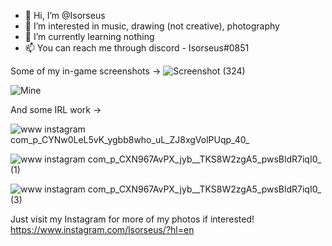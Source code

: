 - 👋 Hi, I’m @Isorseus
- 👀 I’m interested in music, drawing (not creative), photography
- 🌱 I’m currently learning nothing
- 📫 You can reach me through discord - Isorseus#0851

Some of my in-game screenshots ->
![Screenshot (324)](https://user-images.githubusercontent.com/99159777/152725480-cde3f811-0e59-48ac-b6e0-bd38a5ea1579.png)

![Mine](https://user-images.githubusercontent.com/99159777/152725610-054ca955-6c0f-4a5e-bacf-0561ac1e8283.png)

And some IRL work ->

![www instagram com_p_CYNw0LeL5vK_ygbb8who_uL_ZJ8xgVolPUqp_40_](https://user-images.githubusercontent.com/99159777/152726023-fe6a65da-9bfa-484d-a285-1f8ef0cde360.png)

![www instagram com_p_CXN967AvPX_jyb__TKS8W2zgA5_pwsBldR7iqI0_ (1)](https://user-images.githubusercontent.com/99159777/152726028-9f47a9b3-e7a9-4bd5-86cc-2a1d69cac48e.png)

![www instagram com_p_CXN967AvPX_jyb__TKS8W2zgA5_pwsBldR7iqI0_ (3)](https://user-images.githubusercontent.com/99159777/152726245-4410a07f-07f7-454e-a015-7e43d6772b6a.png)


Just visit my Instagram for more of my photos if interested!
https://www.instagram.com/lsorseus/?hl=en

